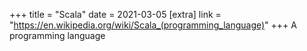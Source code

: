 +++
title = "Scala"
date = 2021-03-05
[extra]
link = "https://en.wikipedia.org/wiki/Scala_(programming_language)"
+++
A programming language

